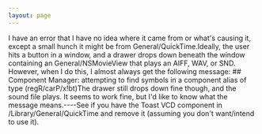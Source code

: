 ```yaml
---
layout: page
---
```


 I have an error that I have no idea where it came from or what's causing it, except a small hunch it might  be from General/QuickTime.Ideally, the user hits a button in a window, and a drawer drops down beneath the window containing an General/NSMovieView that plays an AIFF, WAV, or SND. However, when I do this, I almost always get the following message:    ## Component Manager: attempting to find symbols in a component alias of type (regR/carP/x!bt)The drawer still drops down fine though, and the sound file plays. It seems to work fine, but I'd like to know what the message means.----See if you have the Toast VCD component in /Library/General/QuickTime and remove it (assuming you don't want/intend to use it).